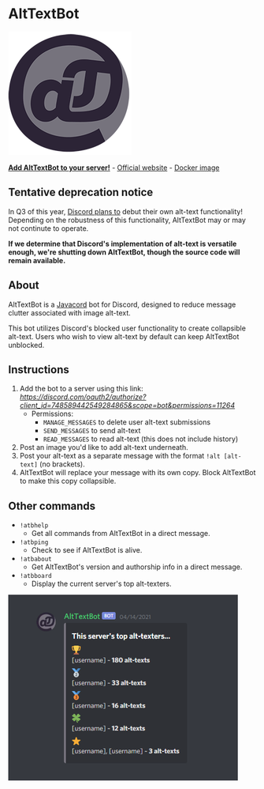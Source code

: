 # AltTextBot

![AltTextBot logo, the lowercase letters a and t within a circle representing the @ symbol.](src/main/resources/logo_circle-200px.png)

**[Add AltTextBot to your server!](https://discord.com/oauth2/authorize?client_id=748589442549284865&scope=bot&permissions=11264)** - [Official website](https://zacharytalis.com/blog/atb/) - [Docker image](https://hub.docker.com/r/glossawy/alt-text-bot)

## Tentative deprecation notice

In Q3 of this year, [Discord plans to](https://github.com/discord/discord-api-docs/issues/2508#issuecomment-871904226) debut their own alt-text functionality! Depending on the robustness of this functionality, AltTextBot may or may not continute to operate.

**If we determine that Discord's implementation of alt-text is versatile enough, we're shutting down AltTextBot, though the source code will remain available.**

## About

AltTextBot is a [Javacord](https://github.com/Javacord/Javacord) bot for Discord, designed to reduce message clutter associated with image alt-text.

This bot utilizes Discord's blocked user functionality to create collapsible alt-text. Users who wish to view alt-text by default can keep AltTextBot unblocked.

## Instructions

1. Add the bot to a server using this link: *https://discord.com/oauth2/authorize?client_id=748589442549284865&scope=bot&permissions=11264*
    - Permissions:
        - `MANAGE_MESSAGES` to delete user alt-text submissions
        - `SEND_MESSAGES` to send alt-text
        - `READ_MESSAGES` to read alt-text (this does not include history)
2. Post an image you'd like to add alt-text underneath.
3. Post your alt-text as a separate message with the format `!alt [alt-text]` (no brackets).
4. AltTextBot will replace your message with its own copy. Block AltTextBot to make this copy collapsible.

## Other commands

- `!atbhelp`
  - Get all commands from AltTextBot in a direct message.
- `!atbping`
  - Check to see if AltTextBot is alive.
- `!atbabout`
  - Get AltTextBot's version and authorship info in a direct message.
- `!atbboard`
  - Display the current server's top alt-texters.

![AltTextBot displaying a top-five leaderboard embed of alt-text contributors. The ranks are signified by various emojis.](src/main/resources/leaderboard_screenshot.png)